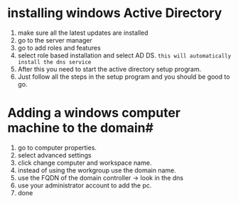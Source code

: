 # installing windows Active Directory #

1. make sure all the latest updates are installed
2. go to the server manager
3. go to add roles and features
4. select role based installation and select AD DS. 
````this will automatically install the dns service ````
5. After this you need to start the active directory setup program.
6. Just follow all the steps in the setup program and you should be good to go.

# Adding a windows computer machine to the domain#
1. go to computer properties.
2. select advanced settings
3. click change computer and workspace name.
4. instead of using the workgroup use the domain name.
5. use the FQDN of the domain controller -> look in the dns 
6. use your administrator account to add the pc.
7. done
